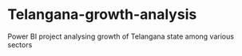 # Telangana-growth-analysis
Power BI project analysing growth of Telangana state among various sectors
